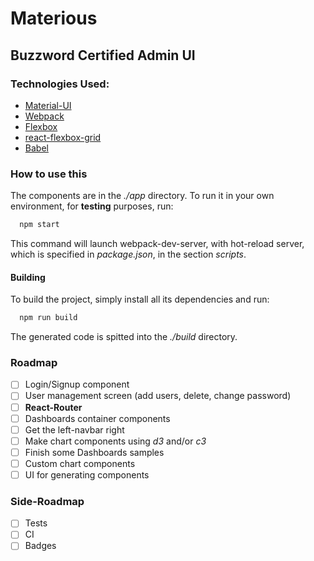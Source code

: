 # Materious
## Buzzword Certified Admin UI

### Technologies Used:
* [Material-UI](https://github.com/callemall/material-ui)
* [Webpack](https://webpack.github.io/)
* [Flexbox](http://flexboxgrid.com/)
* [react-flexbox-grid](http://roylee0704.github.io/react-flexbox-grid/)
* [Babel](https://babeljs.io/)

### How to use this
The components are in the _./app_ directory.
To run it in your own environment, for **testing** purposes, run:

```bash
  npm start
```

This command will launch webpack-dev-server, with hot-reload server, which is specified in _package.json_, in the section _scripts_.

#### Building
To build the project, simply install all its dependencies and run:

```bash
  npm run build
```

The generated code is spitted into the _./build_ directory.


### Roadmap
- [ ] Login/Signup component
- [ ] User management screen (add users, delete, change password)
- [ ] __React-Router__
- [ ] Dashboards container components
- [ ] Get the left-navbar right
- [ ] Make chart components using _d3_ and/or _c3_
- [ ] Finish some Dashboards samples
- [ ] Custom chart components
- [ ] UI for generating components

### Side-Roadmap
- [ ] Tests
- [ ] CI
- [ ] Badges
